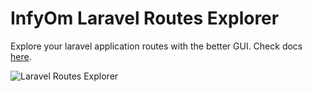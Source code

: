InfyOm Laravel Routes Explorer
==============================

Explore your laravel application routes with the better GUI. Check docs [here](http://labs.infyom.com/laravelgenerator/docs/routes-explorer).

![Laravel Routes Explorer](http://infyom.com/images/routes-explorer.png "Laravel Routes Explorer")
